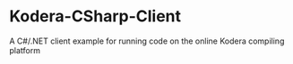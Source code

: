 # Kodera-CSharp-Client
A C#/.NET client example for running code on the online Kodera compiling platform
